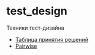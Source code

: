 # test_design

Техники тест-дизайна
 - [Таблица принятия решений](https://docs.google.com/spreadsheets/d/1zz6c5YJDh0BQXLPHU4y2OcTYEnRPBAbrxJeYZgbI53k/edit?gid=0#gid=0)
 - [Pairwise](https://docs.google.com/spreadsheets/d/1rZHg0KtyZ6KnTpnlFsp5-lHp1uF66hLu9uOQgxgOADQ/edit?usp=sharing)
